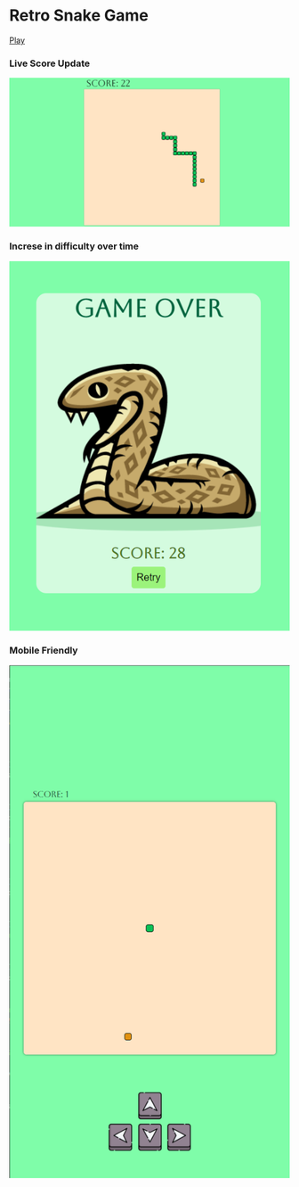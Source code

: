 # Retro Snake Game

<a href="https://snake-game-ssk.netlify.app/">Play</a>

### Live Score Update

<p align="center">
    <img src="./assets/ss1.png" />
</p>

### Increse in difficulty over time

<p align="center">
    <img src="./assets/ss2.png" />
</p>

### Mobile Friendly

<p align="center">
    <img src="./assets/ss3.png" />
</p>
